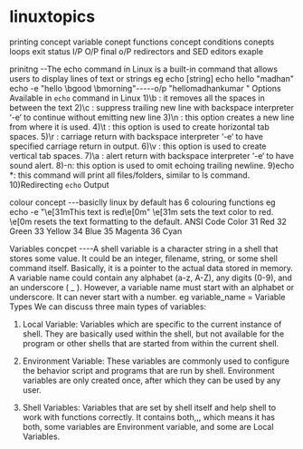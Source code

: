 # linuxtopics
printing concept
variable conept
functions concept
conditions conepts
loops
exit status
I/P
O/P
final o/P
redirectors and 
SED editors
exaple


prinitng --The echo command in Linux is a built-in command that allows users to display lines of text or strings
eg echo [string]
   echo hello "madhan"
echo -e "hello \bgood  \bmorning"-----o/p "hellomadhankumar "
Options Available in `echo` command in Linux
1)\b : it removes all the spaces in between the text
2)\c : suppress trailing new line with backspace interpreter ‘-e‘ to continue without emitting new line
3)\n : this option creates a new line from where it is used.
4)\t : this option is used to create horizontal tab spaces.
5)\r : carriage return with backspace interpreter ‘-e‘ to have specified carriage return in output.
6)\v : this option is used to create vertical tab spaces.
7)\a : alert return with backspace interpreter ‘-e‘ to have sound alert.
8)-n: this option is used to omit echoing trailing newline.
9)echo *: this command will print all files/folders, similar to ls command.
10)Redirecting `echo` Output

colour concept ---basiclly linux by default has 6 colouring functions 
eg  echo -e "\e[31mThis text is red\e[0m"
\e[31m sets the text color to red.
\e[0m resets the text formatting to the default.
ANSI Code	Color
31        	Red
32	        Green
33	       Yellow
34	         Blue
35	         Magenta
36	          Cyan

Variables concpet ----A shell variable is a character string in a shell that stores some value. It could be an integer, filename, string, or some shell command itself. Basically, it is a pointer to the actual data stored in memory.
A variable name could contain any alphabet (a-z, A-Z), any digits (0-9), and an underscore ( _ ). However, a variable name must start with an alphabet or underscore. It can never start with a number.
eg variable_name = <variable data>
Variable Types
We can discuss three main types of variables:

1) Local Variable:
   Variables which are specific to the current instance of shell. They are basically used within the shell, but not available for the program or other shells that are started from within the current shell.

2) Environment Variable:
   These variables are commonly used to configure the behavior script and programs that are run by shell. Environment variables are only created once, after which they can be used by any user.

3) Shell Variables:
   Variables that are set by shell itself and help shell to work with functions correctly. It contains both,,, which means it has both, some variables are Environment variable, and some are Local Variables.